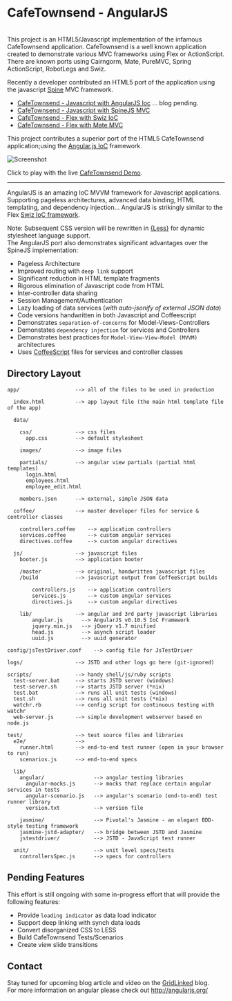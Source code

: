 # CafeTownsend - AngularJS

<br/>
This project is an HTML5/Javascript implementation of the infamous CafeTownsend application. CafeTownsend is a well known application created to demonstrate various MVC frameworks using Flex or ActionScript. There are known ports using Cairngorm, Mate, PureMVC, Spring ActionScript, RobotLegs and Swiz. 

Recently a developer contributed an HTML5 port of the application using the javascript [Spine](http://spinejs.com/) MVC framework. 

*  [CafeTownsend - Javascript with AngularJS Ioc]()      … blog pending.
*  [CafeTownsend - Javascript with SpineJS MVC](http://www.websector.de/blog/2011/12/31/spine-js-cafe-townsend-example/)
*  [CafeTownsend - Flex with Swiz IoC](http://www.gridlinked.info/swiz-localization-l10n-logging/)
*  [CafeTownsend - Flex with Mate MVC](http://www.websector.de/blog/2010/03/12/mate-cafe-townsend-example-updated-for-using-flex-4/)


This project contributes a superior port of the HTML5 CafeTownsend application;using the [Angular.js IoC](http://angularjs.org/) framework.


![Screenshot](https://github.com/ThomasBurleson/angularJS-CafeTownsend/raw/master/app/data/images/screens.png)<br/>

Click to play with the live [CafeTownsend Demo](http://thomasburleson.github.com/cafetownsend/index.html).



---

AngularJS is an amazing IoC MVVM framework for Javascript applications. Supporting pageless architectures, advanced data binding, HTML templating, and dependency injection… AngularJS is strikingly similar to the Flex [Swiz IoC framework](http://swizframework.org/).


Note: Subsequent CSS version will be rewritten in [{Less}](http://lesscss.org/) for dynamic stylesheet language support. <br/>
The AngularJS port also demonstrates significant advantages over the SpineJS implementation:

*  Pageless Architecture
*  Improved routing with `deep link` support
*  Significant reduction in HTML template fragments
*  Rigorous elimination of Javascript code from HTML 
*  Inter-controller data sharing
*  Session Management/Authentication
*  Lazy loading of data services (*with auto-jsonify of external JSON data*)
*  Code versions handwritten in both Javascript and Coffeescript 
*  Demonstrates `separation-of-concerns` for Model-Views-Controllers
*  Demonstates `dependency injection` for services and Controllers
*  Demonstrates best practices for `Model-View-View-Model (MVVM)` architectures
*  Uses [CoffeeScript](http://coffeescript.org/) files for services and controller classes



## Directory Layout

    app/                  --> all of the files to be used in production

      index.html          --> app layout file (the main html template file of the app)

	  data/

        css/              --> css files
          app.css         --> default stylesheet

        images/           --> image files

        partials/         --> angular view partials (partial html templates)
          login.html
          employees.html
          employee_edit.html

        members.json      --> external, simple JSON data 

	  coffee/			  --> master developer files for service & controller classes

       	controllers.coffee    --> application controllers
       	services.coffee       --> custom angular services
       	directives.coffee     --> custom angular directives

      js/                 --> javascript files
		booter.js		  --> application booter

		/master           --> original, handwritten javascript files
		/build            --> javascript output from CoffeeScript builds
          
        	controllers.js    --> application controllers
        	services.js       --> custom angular services
        	directives.js     --> custom angular directives

        lib/              --> angular and 3rd party javascript libraries
            angular.js      --> AngularJS v0.10.5 IoC Framework
			jquery.min.js   --> jQuery v1.7 minified
			head.js         --> asynch script loader
			uuid.js			--> uuid generator

    config/jsTestDriver.conf    --> config file for JsTestDriver

    logs/                 --> JSTD and other logs go here (git-ignored)

    scripts/              --> handy shell/js/ruby scripts
      test-server.bat     --> starts JSTD server (windows)
      test-server.sh      --> starts JSTD server (*nix)
      test.bat            --> runs all unit tests (windows)
      test.sh             --> runs all unit tests (*nix)
      watchr.rb           --> config script for continuous testing with watchr
      web-server.js       --> simple development webserver based on node.js

    test/                 --> test source files and libraries
      e2e/                -->
        runner.html       --> end-to-end test runner (open in your browser to run)
        scenarios.js      --> end-to-end specs

      lib/
        angular/                --> angular testing libraries
          angular-mocks.js      --> mocks that replace certain angular services in tests
          angular-scenario.js   --> angular's scenario (end-to-end) test runner library
          version.txt           --> version file

        jasmine/                --> Pivotal's Jasmine - an elegant BDD-style testing framework
        jasmine-jstd-adapter/   --> bridge between JSTD and Jasmine
        jstestdriver/           --> JSTD - JavaScript test runner

      unit/                     --> unit level specs/tests
        controllersSpec.js      --> specs for controllers

## Pending Features

This effort is still ongoing with some in-progress effort that will provide the following features:

*  Provide `loading indicator` as data load indicator
*  Support deep linking with synch data loads
*  Convert disorganized CSS to LESS
*  Build CafeTownsend Tests/Scenarios
*  Create view slide transitions 

## Contact

Stay tuned for upcoming blog article and video on the [GridLinked](http://www.gridlinked.info) blog.<br/>
For more information on angular please check out http://angularjs.org/

